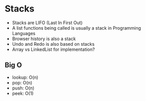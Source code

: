 # Stacks

- Stacks are LIFO (Last In First Out)
- A list functions being called is usually a stack in Programming Languages
- Browser history is also a stack
- Undo and Redo is also based on stacks
- Array vs LinkedList for implementation?

## Big O

- lookup: O(n)
- pop: O(n)
- push: O(n)
- peek: O(1)
